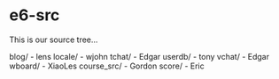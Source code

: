 e6-src
======
This is our source tree...

blog/ 		- lens
locale/ 	- wjohn
tchat/ 		- Edgar
userdb/		- tony
vchat/ 		- Edgar
wboard/		- XiaoLes
course_src/ - Gordon
score/		- Eric
